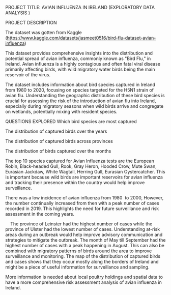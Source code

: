 PROJECT TITLE: AVIAN INFLUENZA IN IRELAND (EXPLORATORY DATA ANALYSIS )


PROJECT DESCRIPTION

The dataset was gotten from Kaggle (https://www.kaggle.com/datasets/jasmeet0516/bird-flu-dataset-avian-influenza)


This dataset provides comprehensive insights into the distribution and potential spread of avian influenza, commonly known as "Bird Flu," in Ireland. Avian influenza is a highly contagious and often fatal viral disease primarily affecting birds, with wild migratory water birds being the main reservoir of the virus.

The dataset includes information about bird species captured in Ireland from 1980 to 2020, focusing on species targeted for the H5N1 strain of avian flu. Understanding the geographic distribution of these bird species is crucial for assessing the risk of the introduction of avian flu into Ireland, especially during migratory seasons when wild birds arrive and congregate on wetlands, potentially mixing with resident species.

QUESTIONS EXPLORED
Which bird species are most captured

The distribution of captured birds over the years

The distribution of captured birds across provinces

The distribution of birds captured over the months 


The top 10 species captured for Avian Influenza tests are the European Robin, Black-headed Gull, Rook, Gray Heron, Hooded Crow, Mute Swan, Eurasian Jackdaw, White Wagtail, Herring Gull, Eurasian Oystercatcher. This is important because wild birds are important reservoirs for avian influenza and tracking their presence within the country would help improve surveillance. 

There was a low incidence of avian influenza from 1980  to 2000, However, the number continually increased from then with a peak number of cases recorded in 2019. This highlights the need for future surveillance and risk assessment in the coming years.

  
 The province of Leinster had the highest number of cases while the province of Ulster had the lowest number of cases. Understanding at-risk areas during an outbreak would help improve advisory communication and strategies to mitigate the outbreak. The month of May till September had the highest number of cases with a peak happening in August. This can also be combined with migratory patterns of birds around the area to improve surveillance and monitoring.
The map of the distribution of captured birds and cases shows that they occur mostly along the borders of Ireland and might be a piece of useful information for surveillance and sampling. 

More information is needed about local poultry holdings and spatial data to have a more comprehensive risk assessment analysis of avian influenza in Ireland.

